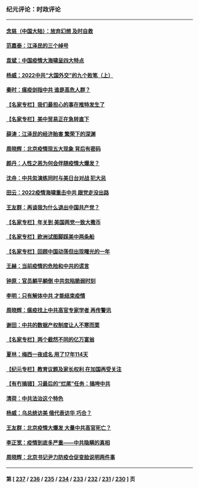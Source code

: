 ### 纪元评论：时政评论
---
#### [念慈（中国大陆）：放弃幻想 及时自救](../../pages/nsc1025/n13891528.md) 
#### [范嘉泰：江泽民的三个绰号](../../pages/nsc1025/n13891570.md) 
#### [袁斌：中国疫情大海啸呈四大特点](../../pages/nsc1025/n13891476.md) 
#### [杨威：2022中共“大国外交”的九个败笔（上）](../../pages/nsc1025/n13891424.md) 
#### [秦时：瘟疫剑指中共 谁是高危人群？](../../pages/nsc1025/n13891316.md) 
#### [【名家专栏】我们最担心的事在推特发生了](../../pages/nsc1025/n13891157.md) 
#### [【名家专栏】美中贸易正在急转直下](../../pages/nsc1025/n13890692.md) 
#### [薛涛：江泽民的经济贻害 繁荣下的深渊](../../pages/nsc1025/n13890984.md) 
#### [周晓辉：北京疫情现五大现象 背后有密码](../../pages/nsc1025/n13891183.md) 
#### [颜丹：人性之恶为何会伴随疫情大爆发？](../../pages/nsc1025/n13891150.md) 
#### [沈舟：中共忽演练同时与美日台对战 犯大忌](../../pages/nsc1025/n13890857.md) 
#### [田云：2022疫情海啸重击中共 跟党走没出路](../../pages/nsc1025/n13890871.md) 
#### [王友群：再谈我为什么退出中国共产党？](../../pages/nsc1025/n13890217.md) 
#### [【名家专栏】年关到 美国两党一致大撒币](../../pages/nsc1025/n13890542.md) 
#### [【名家专栏】欧洲试图脚踩美中两条船](../../pages/nsc1025/n13890541.md) 
#### [【名家专栏】回顾中国动荡但出现曙光的一年](../../pages/nsc1025/n13889879.md) 
#### [王赫：当前疫情的危险和中共的谎言](../../pages/nsc1025/n13890269.md) 
#### [钟原：官员躺平躺倒 中共忽陷脆弱时刻](../../pages/nsc1025/n13890193.md) 
#### [李明：只有解体中共 才能结束疫情](../../pages/nsc1025/n13889984.md) 
#### [周晓辉：瘟疫找上中共高官专家学者 再传警讯](../../pages/nsc1025/n13890006.md) 
#### [谢田：中共的数据产权制度让人不寒而栗](../../pages/nsc1025/n13889978.md) 
#### [【名家专栏】两个截然不同的亿万富翁](../../pages/nsc1025/n13889872.md) 
#### [夏林：梅西一夜成名 用了17年114天](../../pages/nsc1025/n13890001.md) 
#### [【纪元专栏】教育议题及家长权利 在加国再受关注](../../pages/nsc1025/n13889943.md) 
#### [【有冇搞错】习最后的“烂尾”任务：搞垮中共](../../pages/nsc1025/n13889717.md) 
#### [清荷：中共法治这个特色](../../pages/nsc1025/n13889673.md) 
#### [杨威：乌总统访美 俄代表访华 巧合？](../../pages/nsc1025/n13889440.md) 
#### [王友群：北京疫情大爆发 大量中共高官死亡？](../../pages/nsc1025/n13889267.md) 
#### [李正宽：疫情到底多严重——中共隐瞒的真相](../../pages/nsc1025/n13889386.md) 
#### [周晓辉：北京书记尹力防疫仓促变脸说明两件事](../../pages/nsc1025/n13889214.md) 

---
#### 第 [ [237](./237.md) / [236](./236.md) / [235](./235.md) / [234](./234.md) / [233](./233.md) / [232](./232.md) / [231](./231.md) / [230](./230.md) ] 页
